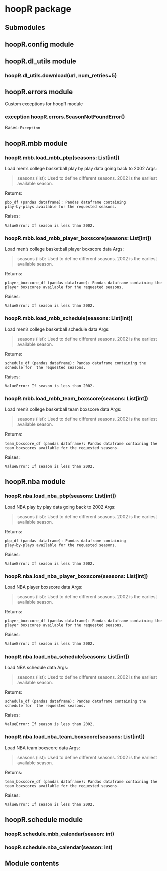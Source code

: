 # hoopR package

## Submodules

## hoopR.config module

## hoopR.dl_utils module


### hoopR.dl_utils.download(url, num_retries=5)
## hoopR.errors module

Custom exceptions for hoopR module


### exception hoopR.errors.SeasonNotFoundError()
Bases: `Exception`

## hoopR.mbb module


### hoopR.mbb.load_mbb_pbp(seasons: List[int])
Load men’s college basketball play by play data going back to 2002
Args:

> seasons (list): Used to define different seasons. 2002 is the earliest available season.

Returns:

    pbp_df (pandas dataframe): Pandas dataframe containing
    play-by-plays available for the requested seasons.

Raises:

    ValueError: If season is less than 2002.


### hoopR.mbb.load_mbb_player_boxscore(seasons: List[int])
Load men’s college basketball player boxscore data
Args:

> seasons (list): Used to define different seasons. 2002 is the earliest available season.

Returns:

    player_boxscore_df (pandas dataframe): Pandas dataframe containing the
    player boxscores available for the requested seasons.

Raises:

    ValueError: If season is less than 2002.


### hoopR.mbb.load_mbb_schedule(seasons: List[int])
Load men’s college basketball schedule data
Args:

> seasons (list): Used to define different seasons. 2002 is the earliest available season.

Returns:

    schedule_df (pandas dataframe): Pandas dataframe containing the
    schedule for  the requested seasons.

Raises:

    ValueError: If season is less than 2002.


### hoopR.mbb.load_mbb_team_boxscore(seasons: List[int])
Load men’s college basketball team boxscore data
Args:

> seasons (list): Used to define different seasons. 2002 is the earliest available season.

Returns:

    team_boxscore_df (pandas dataframe): Pandas dataframe containing the
    team boxscores available for the requested seasons.

Raises:

    ValueError: If season is less than 2002.

## hoopR.nba module


### hoopR.nba.load_nba_pbp(seasons: List[int])
Load NBA play by play data going back to 2002
Args:

> seasons (list): Used to define different seasons. 2002 is the earliest available season.

Returns:

    pbp_df (pandas dataframe): Pandas dataframe containing
    play-by-plays available for the requested seasons.

Raises:

    ValueError: If season is less than 2002.


### hoopR.nba.load_nba_player_boxscore(seasons: List[int])
Load NBA player boxscore data
Args:

> seasons (list): Used to define different seasons. 2002 is the earliest available season.

Returns:

    player_boxscore_df (pandas dataframe): Pandas dataframe containing the
    player boxscores available for the requested seasons.

Raises:

    ValueError: If season is less than 2002.


### hoopR.nba.load_nba_schedule(seasons: List[int])
Load NBA schedule data
Args:

> seasons (list): Used to define different seasons. 2002 is the earliest available season.

Returns:

    schedule_df (pandas dataframe): Pandas dataframe containing the
    schedule for  the requested seasons.

Raises:

    ValueError: If season is less than 2002.


### hoopR.nba.load_nba_team_boxscore(seasons: List[int])
Load NBA team boxscore data
Args:

> seasons (list): Used to define different seasons. 2002 is the earliest available season.

Returns:

    team_boxscore_df (pandas dataframe): Pandas dataframe containing the
    team boxscores available for the requested seasons.

Raises:

    ValueError: If season is less than 2002.

## hoopR.schedule module


### hoopR.schedule.mbb_calendar(season: int)

### hoopR.schedule.nba_calendar(season: int)
## Module contents
